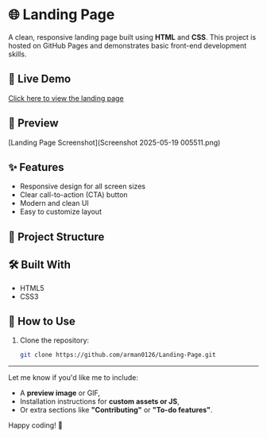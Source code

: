 # 🌐 Landing Page

A clean, responsive landing page built using **HTML** and **CSS**. This project is hosted on GitHub Pages and demonstrates basic front-end development skills.

## 🔗 Live Demo

[Click here to view the landing page](https://arman0126.github.io/Landing-Page/)

## 📸 Preview

[Landing Page Screenshot](Screenshot 2025-05-19 005511.png) <!-- Replace with actual screenshot file if available -->

## ✨ Features

- Responsive design for all screen sizes
- Clear call-to-action (CTA) button
- Modern and clean UI
- Easy to customize layout

## 📁 Project Structure


## 🛠️ Built With

- HTML5
- CSS3

## 🚀 How to Use

1. Clone the repository:
   ```bash
   git clone https://github.com/arman0126/Landing-Page.git

----

Let me know if you'd like me to include:
- A **preview image** or GIF,
- Installation instructions for **custom assets or JS**,
- Or extra sections like **"Contributing"** or **"To-do features"**.

Happy coding! 🚀


